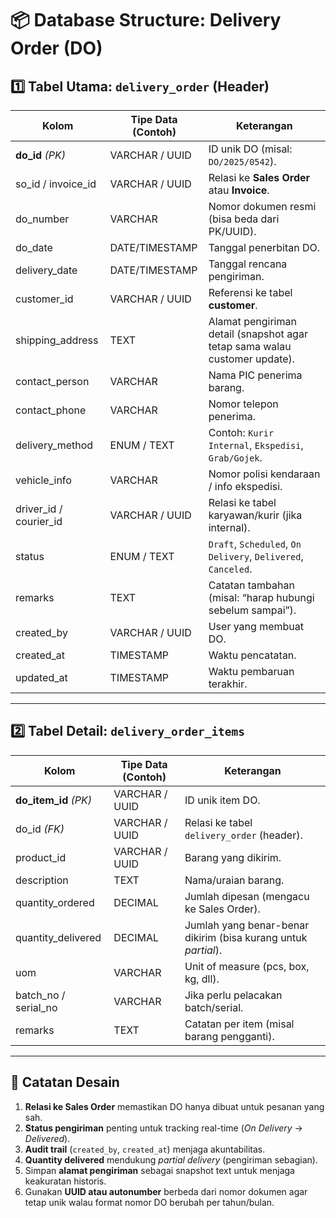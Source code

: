 # 📦 Database Structure: Delivery Order (DO)

## 1️⃣ Tabel Utama: `delivery_order` (Header)
| Kolom                 | Tipe Data (Contoh) | Keterangan                                                                 |
|------------------------|--------------------|-----------------------------------------------------------------------------|
| **do_id** *(PK)*       | VARCHAR / UUID     | ID unik DO (misal: `DO/2025/0542`).                                        |
| so_id / invoice_id     | VARCHAR / UUID     | Relasi ke **Sales Order** atau **Invoice**.                                |
| do_number              | VARCHAR            | Nomor dokumen resmi (bisa beda dari PK/UUID).                              |
| do_date                | DATE/TIMESTAMP     | Tanggal penerbitan DO.                                                     |
| delivery_date          | DATE/TIMESTAMP     | Tanggal rencana pengiriman.                                                |
| customer_id            | VARCHAR / UUID     | Referensi ke tabel **customer**.                                           |
| shipping_address       | TEXT               | Alamat pengiriman detail (snapshot agar tetap sama walau customer update). |
| contact_person         | VARCHAR            | Nama PIC penerima barang.                                                  |
| contact_phone          | VARCHAR            | Nomor telepon penerima.                                                    |
| delivery_method        | ENUM / TEXT        | Contoh: `Kurir Internal`, `Ekspedisi`, `Grab/Gojek`.                       |
| vehicle_info           | VARCHAR            | Nomor polisi kendaraan / info ekspedisi.                                   |
| driver_id / courier_id | VARCHAR / UUID     | Relasi ke tabel karyawan/kurir (jika internal).                             |
| status                 | ENUM / TEXT        | `Draft`, `Scheduled`, `On Delivery`, `Delivered`, `Canceled`.              |
| remarks                | TEXT               | Catatan tambahan (misal: “harap hubungi sebelum sampai”).                  |
| created_by             | VARCHAR / UUID     | User yang membuat DO.                                                      |
| created_at             | TIMESTAMP          | Waktu pencatatan.                                                          |
| updated_at             | TIMESTAMP          | Waktu pembaruan terakhir.                                                  |

---

## 2️⃣ Tabel Detail: `delivery_order_items`
| Kolom                 | Tipe Data (Contoh) | Keterangan                                                        |
|------------------------|--------------------|-------------------------------------------------------------------|
| **do_item_id** *(PK)*  | VARCHAR / UUID     | ID unik item DO.                                                  |
| do_id *(FK)*           | VARCHAR / UUID     | Relasi ke tabel `delivery_order` (header).                        |
| product_id             | VARCHAR / UUID     | Barang yang dikirim.                                              |
| description            | TEXT               | Nama/uraian barang.                                               |
| quantity_ordered       | DECIMAL            | Jumlah dipesan (mengacu ke Sales Order).                          |
| quantity_delivered     | DECIMAL            | Jumlah yang benar-benar dikirim (bisa kurang untuk *partial*).    |
| uom                    | VARCHAR            | Unit of measure (pcs, box, kg, dll).                              |
| batch_no / serial_no   | VARCHAR            | Jika perlu pelacakan batch/serial.                                |
| remarks                | TEXT               | Catatan per item (misal barang pengganti).                        |

---

## 🔑 Catatan Desain
1. **Relasi ke Sales Order** memastikan DO hanya dibuat untuk pesanan yang sah.  
2. **Status pengiriman** penting untuk tracking real-time (*On Delivery* → *Delivered*).  
3. **Audit trail** (`created_by`, `created_at`) menjaga akuntabilitas.  
4. **Quantity delivered** mendukung *partial delivery* (pengiriman sebagian).  
5. Simpan **alamat pengiriman** sebagai snapshot text untuk menjaga keakuratan historis.  
6. Gunakan **UUID atau autonumber** berbeda dari nomor dokumen agar tetap unik walau format nomor DO berubah per tahun/bulan.
